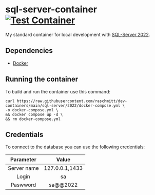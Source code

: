 # sql-server-container [![Test Container](https://github.com/raschmitt/dev-containers/actions/workflows/sql-server-test-2022.yml/badge.svg)](https://github.com/raschmitt/dev-containers/actions/workflows/sql-server-test-2022.yml)

My standard container for local development with [SQL-Server 2022](https://www.microsoft.com/en-us/sql-server/sql-server-downloads).

## Dependencies 

- [Docker](https://docs.docker.com/get-docker/)

## Running the container

To build and run the container use this command:

```
curl https://raw.githubusercontent.com/raschmitt/dev-containers/main/sql-server/2022/docker-compose.yml \
-o docker-compose.yml \
&& docker compose up -d \
&& rm docker-compose.yml
```

## Credentials

To connect to the database you can use the following credentials:

| Parameter     | Value             |
| :-----------: | :---------------: |
| Server name   | 127.0.0.1,1433    |
| Login         | sa                |
| Paswword      | sa@@2022          |
